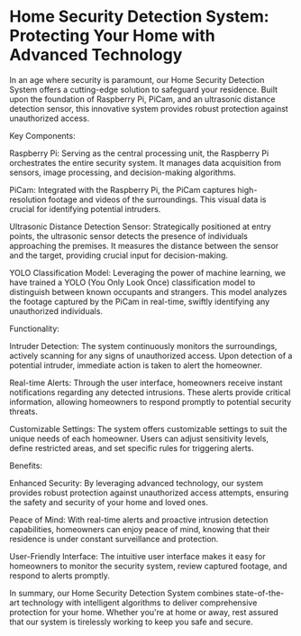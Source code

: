# Home Security Detection System: Protecting Your Home with Advanced Technology

In an age where security is paramount, our Home Security Detection System offers a cutting-edge solution to safeguard your residence. Built upon the foundation of Raspberry Pi, PiCam, and an ultrasonic distance detection sensor, this innovative system provides robust protection against unauthorized access.

Key Components:

Raspberry Pi: Serving as the central processing unit, the Raspberry Pi orchestrates the entire security system. It manages data acquisition from sensors, image processing, and decision-making algorithms.

PiCam: Integrated with the Raspberry Pi, the PiCam captures high-resolution footage and videos of the surroundings. This visual data is crucial for identifying potential intruders.

Ultrasonic Distance Detection Sensor: Strategically positioned at entry points, the ultrasonic sensor detects the presence of individuals approaching the premises. It measures the distance between the sensor and the target, providing crucial input for decision-making.

YOLO Classification Model: Leveraging the power of machine learning, we have trained a YOLO (You Only Look Once) classification model to distinguish between known occupants and strangers. This model analyzes the footage captured by the PiCam in real-time, swiftly identifying any unauthorized individuals.

Functionality:

Intruder Detection: The system continuously monitors the surroundings, actively scanning for any signs of unauthorized access. Upon detection of a potential intruder, immediate action is taken to alert the homeowner.

Real-time Alerts: Through the user interface, homeowners receive instant notifications regarding any detected intrusions. These alerts provide critical information, allowing homeowners to respond promptly to potential security threats.

Customizable Settings: The system offers customizable settings to suit the unique needs of each homeowner. Users can adjust sensitivity levels, define restricted areas, and set specific rules for triggering alerts.

Benefits:

Enhanced Security: By leveraging advanced technology, our system provides robust protection against unauthorized access attempts, ensuring the safety and security of your home and loved ones.

Peace of Mind: With real-time alerts and proactive intrusion detection capabilities, homeowners can enjoy peace of mind, knowing that their residence is under constant surveillance and protection.

User-Friendly Interface: The intuitive user interface makes it easy for homeowners to monitor the security system, review captured footage, and respond to alerts promptly.

In summary, our Home Security Detection System combines state-of-the-art technology with intelligent algorithms to deliver comprehensive protection for your home. Whether you're at home or away, rest assured that our system is tirelessly working to keep you safe and secure.
